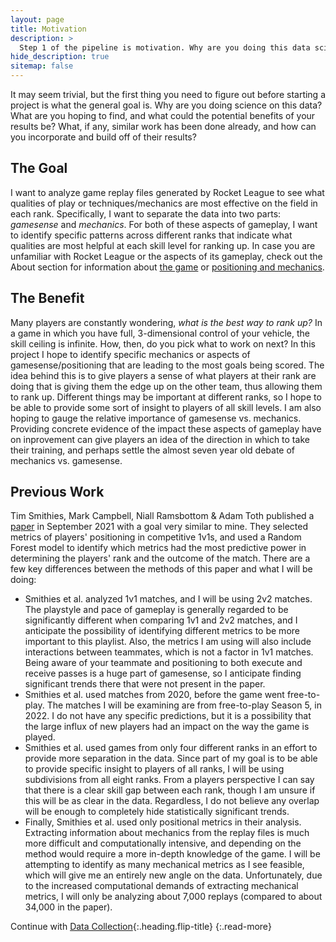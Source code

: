 ```yaml
---
layout: page
title: Motivation
description: >
  Step 1 of the pipeline is motivation. Why are you doing this data science?
hide_description: true
sitemap: false
---
```


It may seem trivial, but the first thing you need to figure out before starting a project is what
the general goal is. Why are you doing science on this data? What are you hoping to find, and what
could the potential benefits of your results be? What, if any, similar work has been done already,
and how can you incorporate and build off of their results?

## The Goal

I want to analyze game replay files generated by Rocket League to see what qualities of play or
techniques/mechanics are most effective on the field in each rank. Specifically, I want to separate
the data into two parts: *gamesense* and *mechanics*. For both of these aspects of gameplay, I
want to identify specific patterns across different ranks that indicate what qualities are most
helpful at each skill level for ranking up. In case you are unfamiliar with Rocket League or the
aspects of its gameplay, check out the About section for information about [the game][TG00] or
[positioning and mechanics][TG01].

## The Benefit

Many players are constantly wondering, *what is the best way to rank up?* In a game in which you
have full, 3-dimensional control of your vehicle, the skill ceiling is infinite. How, then, do you
pick what to work on next? In this project I hope to identify specific mechanics or aspects of
gamesense/positioning that are leading to the most goals being scored. The idea behind this is to
give players a sense of what players at their rank are doing that is giving them the edge up on the
other team, thus allowing them to rank up. Different things may be important at different ranks, so
I hope to be able to provide some sort of insight to players of all skill levels. I am also hoping
to gauge the relative importance of gamesense vs. mechanics. Providing concrete evidence of the
impact these aspects of gameplay have on inprovement can give players an idea of the direction in
which to take their training, and perhaps settle the almost seven year old debate of mechanics vs.
gamesense.

## Previous Work

Tim Smithies, Mark Campbell, Niall Ramsbottom & Adam Toth published a [paper][PW00] in September
2021 with a goal very similar to mine. They selected metrics of players' positioning in competitive
1v1s, and used a Random Forest model to identify which metrics had the most predictive power in
determining the players' rank and the outcome of the match. There are a few key differences between
the methods of this paper and what I will be doing:
- Smithies et al. analyzed 1v1 matches, and I will be using 2v2 matches. The playstyle and pace of
gameplay is generally regarded to be significantly different when comparing 1v1 and 2v2 matches,
and I anticipate the possibility of identifying different metrics to be more important to this
playlist. Also, the metrics I am using will also include interactions between teammates, which is
not a factor in 1v1 matches. Being aware of your teammate and positioning to both execute and
receive passes is a huge part of gamesense, so I anticipate finding significant trends there that
were not present in the paper.
- Smithies et al. used matches from 2020, before the game went free-to-play. The matches I will be
examining are from free-to-play Season 5, in 2022. I do not have any specific predictions, but it
is a possibility that the large influx of new players had an impact on the way the game is played.
- Smithies et al. used games from only four different ranks in an effort to provide more separation
in the data. Since part of my goal is to be able to provide specific insight to players of all
ranks, I will be using subdivisions from all eight ranks. From a players perspective I can say that
there is a clear skill gap between each rank, though I am unsure if this will be as clear in the
data. Regardless, I do not believe any overlap will be enough to completely hide statistically
significant trends.
- Finally, Smithies et al. used only positional metrics in their analysis. Extracting information
about mechanics from the replay files is much more difficult and computationally intensive, and
depending on the method would require a more in-depth knowledge of the game. I will be attempting
to identify as many mechanical metrics as I see feasible, which will give me an entirely new angle
on the data. Unfortunately, due to the increased computational demands of extracting mechanical
metrics, I will only be analyzing about 7,000 replays (compared to about 34,000 in the paper).

Continue with [Data Collection](data_collection.md){:.heading.flip-title}
{:.read-more}

[TG00]: /about/#about-the-game
[TG01]: /about/#gameplay

[PW00]: /about/#previous-work
